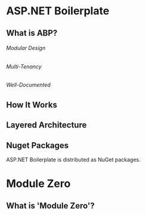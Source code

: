 ﻿# ASP.NET Boilerplate


## What is ABP?


###### Modular Design


###### Multi-Tenancy


###### Well-Documented



## How It Works


## Layered Architecture


## Nuget Packages

ASP.NET Boilerplate is distributed as NuGet packages.



# Module Zero

## What is 'Module Zero'?


